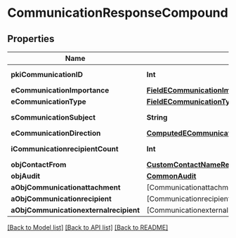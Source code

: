 # CommunicationResponseCompound

## Properties
Name | Type | Description | Notes
------------ | ------------- | ------------- | -------------
**pkiCommunicationID** | **Int** | The unique ID of the Communication. | 
**eCommunicationImportance** | [**FieldECommunicationImportance**](FieldECommunicationImportance.md) |  | 
**eCommunicationType** | [**FieldECommunicationType**](FieldECommunicationType.md) |  | 
**sCommunicationSubject** | **String** | The subject of the Communication | 
**eCommunicationDirection** | [**ComputedECommunicationDirection**](ComputedECommunicationDirection.md) |  | 
**iCommunicationrecipientCount** | **Int** | The count of Communicationrecipient | 
**objContactFrom** | [**CustomContactNameResponse**](CustomContactNameResponse.md) |  | 
**objAudit** | [**CommonAudit**](CommonAudit.md) |  | 
**aObjCommunicationattachment** | [CommunicationattachmentResponseCompound] |  | 
**aObjCommunicationrecipient** | [CommunicationrecipientResponseCompound] |  | 
**aObjCommunicationexternalrecipient** | [CommunicationexternalrecipientResponseCompound] |  | 

[[Back to Model list]](../README.md#documentation-for-models) [[Back to API list]](../README.md#documentation-for-api-endpoints) [[Back to README]](../README.md)


